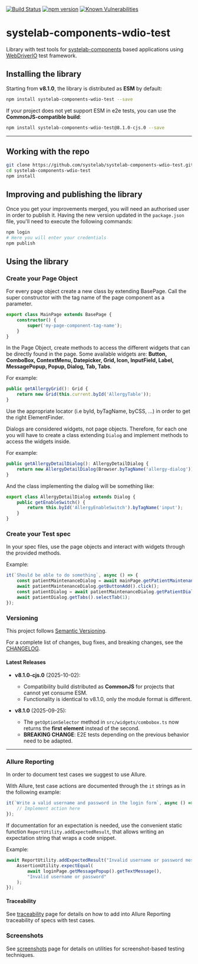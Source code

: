 [![Build Status](https://app.travis-ci.com/systelab/systelab-components-wdio-test.svg?branch=main)](https://app.travis-ci.com/systelab/systelab-components-wdio-test)
[![npm version](https://badge.fury.io/js/systelab-components-wdio-test.svg)](https://badge.fury.io/js/systelab-components-wdio-test)
[![Known Vulnerabilities](https://snyk.io/test/github/systelab/systelab-components-wdio-test/badge.svg?targetFile=package.json)](https://snyk.io/test/github/systelab/systelab-components-wdio-test?targetFile=package.json)

# systelab-components-wdio-test

Library with test tools for [systelab-components](https://github.com/systelab/systelab-components) based applications using [WebDriverIO](https://webdriver.io/) test framework.


## Installing the library

Starting from **v8.1.0**, the library is distributed as **ESM** by default:

```bash
npm install systelab-components-wdio-test --save
```

If your project does not yet support ESM in e2e tests, you can use the **CommonJS-compatible build**:

```bash
npm install systelab-components-wdio-test@8.1.0-cjs.0 --save
```

---

## Working with the repo

```bash
git clone https://github.com/systelab/systelab-components-wdio-test.git
cd systelab-components-wdio-test
npm install
```


## Improving and publishing the library

Once you get your improvements merged, you will need an authorised user in order to publish it.
Having the new version updated in the `package.json` file, you'll need to execute the following commands:

```bash
npm login 
# Here you will enter your credentials
npm publish
```


## Using the library

### Create your Page Object

For every page object create a new class by extending BasePage.
Call the super constructor with the tag name of the page component as a parameter.

```typescript
export class MainPage extends BasePage {
	constructor() {
		super('my-page-component-tag-name');
	}
}
```

In the Page Object, create methods to access the different widgets that can be directly found in the page.
Some available widgets are: **Button, ComboBox, ContextMenu, Datepicker, Grid, Icon, InputField, Label, MessagePopup, Popup, Dialog, Tab, Tabs**.

For example:

```typescript
public getAllergyGrid(): Grid {
	return new Grid(this.current.byId('AllergyTable'));
}
```
Use the appropriate locator (i.e byId, byTagName, byCSS, ...) in order to get the right ElementFinder.

Dialogs are considered widgets, not page objects.
Therefore, for each one you will have to create a class extending `Dialog` and implement methods to access the widgets inside.

For example:

```typescript
public getAllergyDetailDialog(): AllergyDetailDialog {
	return new AllergyDetailDialog(Browser.byTagName('allergy-dialog'));
}
```

And the class implementing the dialog will be something like:

```typescript
export class AllergyDetailDialog extends Dialog {
	public getEnableSwitch() {
		return this.byId('AllergyEnableSwitch').byTagName('input');
	}
}
```


### Create your Test spec

In your spec files, use the page objects and interact with widgets through the provided methods.

Example:

```typescript
it(`Should be able to do something`, async () => {
	const patientMaintenanceDialog = await mainPage.getPatientMaintenanceDialog();
	await patientMaintenanceDialog.getButtonAdd().click();
	const patientDialog = await patientMaintenanceDialog.getPatientDialog();
	await patientDialog.getTabs().selectTab(1);
});
```

### Versioning

This project follows [Semantic Versioning](https://semver.org/).

For a complete list of changes, bug fixes, and breaking changes, see the [CHANGELOG](./CHANGELOG.md).

#### Latest Releases

* **v8.1.0-cjs.0** (2025-10-02):

  * Compatibility build distributed as **CommonJS** for projects that cannot yet consume ESM.
  * Functionality is identical to v8.1.0, only the module format is different.

* **v8.1.0** (2025-09-25):

  * The `getOptionSelector` method in `src/widgets/combobox.ts` now returns the **first element** instead of the second.
  * **BREAKING CHANGE**: E2E tests depending on the previous behavior need to be adapted.

---

### Allure Reporting

In order to document test cases we suggest to use Allure.

With Allure, test case actions are documented through the `it` strings as in the following example:

```typescript
it(`Write a valid username and password in the login form`, async () => {
	// Implement action here
});
```

If documentation for an expectation is needed, use the convenient static function `ReportUtility.addExpectedResult`,
that allows writing an expectation string that wraps a code snippet.

Example:

```typescript
await ReportUtility.addExpectedResult("Invalid username or password message is displayed", async () => {
	AssertionUtility.expectEqual(
		await loginPage.getMessagePopup().getTextMessage(),
		"Invalid username or password"
	);
});
```

#### Traceability

See [traceability](TRACEABILITY.md) page for details on how to add into Allure Reporting traceability of specs with test cases.

### Screenshots

See [screenshots](SCREENSHOTS.md) page for details on utilities for screenshot-based testing techniques.
